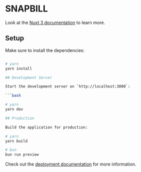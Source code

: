 # SNAPBILL

Look at the [Nuxt 3 documentation](https://nuxt.com/docs/getting-started/introduction) to learn more.

## Setup

Make sure to install the dependencies:

```bash

# yarn
yarn install

## Development Server

Start the development server on `http://localhost:3000`:

```bash

# yarn
yarn dev

## Production

Build the application for production:

# yarn
yarn build

# bun
bun run preview
```

Check out the [deployment documentation](https://nuxt.com/docs/getting-started/deployment) for more information.
